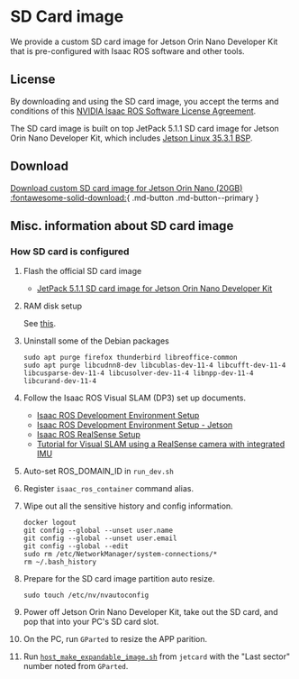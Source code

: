 # SD Card image

We provide a custom SD card image for Jetson Orin Nano Developer Kit that is pre-configured with Isaac ROS software and other tools.

## License

By downloading and using the SD card image, you accept the terms and conditions of this [NVIDIA Isaac ROS Software License Agreement](./NVIDIA-ISAAC-ROS-SOFTWARE-LICENSE.md).

The SD card image is built on top JetPack 5.1.1 SD card image for Jetson Orin Nano Developer Kit, which includes [Jetson Linux 35.3.1 BSP](https://developer.nvidia.com/embedded/jetson-linux-r3531).

## Download

[Download custom SD card image for Jetson Orin Nano (20GB) :fontawesome-solid-download:](https://developer.nvidia.com/downloads/isaac-ros-visual-slam-orin-nano-image){ .md-button .md-button--primary }

## Misc. information about SD card image

### How SD card is configured

1. Flash the official SD card image

    - [JetPack 5.1.1 SD card image for Jetson Orin Nano Developer Kit](https://developer.nvidia.com/downloads/embedded/l4t/r35_release_v3.1/sd_card_b49/jp511-orin-nano-sd-card-image.zip/)

1. RAM disk setup

    See [this](https://gitlab-master.nvidia.com/isaac_ros/isaac_ros_common/-/blob/cyato/docs-ramdisk/docs/dev-env-setup_jetson.md#optinal-ramdisk-setup).

1. Uninstall some of the Debian packages

    ```
    sudo apt purge firefox thunderbird libreoffice-common
    sudo apt purge libcudnn8-dev libcublas-dev-11-4 libcufft-dev-11-4 libcusparse-dev-11-4 libcusolver-dev-11-4 libnpp-dev-11-4 libcurand-dev-11-4
    ```

1. Follow the Isaac ROS Visual SLAM (DP3) set up documents.

    - [Isaac ROS Development Environment Setup](https://github.com/NVIDIA-ISAAC-ROS/isaac_ros_common/blob/main/docs/dev-env-setup.md)
    - [Isaac ROS Development Environment Setup - Jetson](https://github.com/NVIDIA-ISAAC-ROS/isaac_ros_common/blob/main/docs/dev-env-setup_jetson.md)
    - [Isaac ROS RealSense Setup](https://github.com/NVIDIA-ISAAC-ROS/.github/blob/main/profile/realsense-setup.md)
    - [Tutorial for Visual SLAM using a RealSense camera with integrated IMU](https://github.com/NVIDIA-ISAAC-ROS/isaac_ros_visual_slam/blob/main/docs/tutorial-realsense.md#tutorial-for-visual-slam-using-a-realsense-camera)

1. Auto-set ROS_DOMAIN_ID in `run_dev.sh`

1. Register `isaac_ros_container` command alias. 

1. Wipe out all the sensitive history and config information.

    ``` { .bash .copy }
    docker logout
    git config --global --unset user.name
    git config --global --unset user.email
    git config --global --edit
    sudo rm /etc/NetworkManager/system-connections/*
    rm ~/.bash_history
    ```

1. Prepare for the SD card image partition auto resize.

    ``` { .bash .copy }
    sudo touch /etc/nv/nvautoconfig
    ```

1. Power off Jetson Orin Nano Developer Kit, take out the SD card, and pop that into your PC's SD card slot.

1. On the PC, run `GParted` to resize the APP parition.

1. Run [`host_make_expandable_image.sh`](https://github.com/NVIDIA-AI-IOT/jetcard/blob/master/scripts/host_make_expandable_image.sh) from `jetcard` with the "Last sector" number noted from `GParted`.
